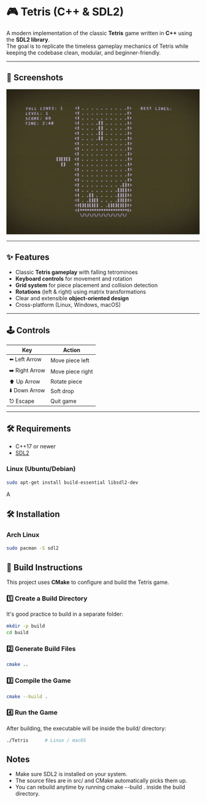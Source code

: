 # 🎮 Tetris (C++ & SDL2)

A modern implementation of the classic **Tetris** game written in **C++** using the **SDL2 library**.  
The goal is to replicate the timeless gameplay mechanics of Tetris while keeping the codebase clean, modular, and beginner-friendly.

---

## 📸 Screenshots

![Tetris Gameplay](./src/tetris.png)

---

## ✨ Features
- Classic **Tetris gameplay** with falling tetrominoes
- **Keyboard controls** for movement and rotation
- **Grid system** for piece placement and collision detection
- **Rotations** (left & right) using matrix transformations
- Clear and extensible **object-oriented design**
- Cross-platform (Linux, Windows, macOS)

---

## 🕹 Controls
| Key            | Action                |
|----------------|-----------------------|
| ⬅️ Left Arrow  | Move piece left       |
| ➡️ Right Arrow | Move piece right      |
| ⬆️ Up Arrow    | Rotate piece          |
| ⬇️ Down Arrow  | Soft drop             |
| ⎋ Escape       | Quit game             |

---

## 🛠 Requirements
- C++17 or newer
- [SDL2](https://www.libsdl.org/download-2.0.php)

### Linux (Ubuntu/Debian)
```bash
sudo apt-get install build-essential libsdl2-dev
```

A
## 🛠 Installation

### Arch Linux
```bash
sudo pacman -S sdl2
```


## 🚀 Build Instructions

This project uses **CMake** to configure and build the Tetris game.  

### 1️⃣ Create a Build Directory
It's good practice to build in a separate folder:
```bash
mkdir -p build
cd build
```
### 2️⃣ Generate Build Files
```bash
cmake ..
```
### 3️⃣ Compile the Game
```bash
cmake --build .
```
### 4️⃣ Run the Game
After building, the executable will be inside the build/ directory:
```bash
./Tetris      # Linux / macOS
```

## Notes
- Make sure SDL2 is installed on your system.
- The source files are in src/ and CMake automatically picks them up.
- You can rebuild anytime by running cmake --build . inside the build directory.
